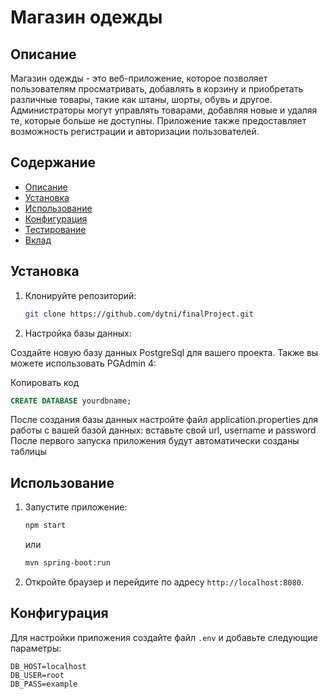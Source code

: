# Магазин одежды

## Описание
Магазин одежды - это веб-приложение, которое позволяет пользователям просматривать, добавлять в корзину и приобретать различные товары, такие как штаны, шорты, обувь и другое. Администраторы могут управлять товарами, добавляя новые и удаляя те, которые больше не доступны. Приложение также предоставляет возможность регистрации и авторизации пользователей.

## Содержание
- [Описание](#Описание)
- [Установка](#Установка)
- [Использование](#Использование)
- [Конфигурация](#Конфигурация)
- [Тестирование](#Тестирование)
- [Вклад](#Вклад)

## Установка
1. Клонируйте репозиторий:
    ```bash
    git clone https://github.com/dytni/finalProject.git
    ```
2. Настройка базы данных:

Создайте новую базу данных PostgreSql для вашего проекта. Также вы можете использовать PGAdmin 4:

Копировать код
```sql
CREATE DATABASE yourdbname;
```
После создания базы данных настройте файл application.properties для работы с вашей базой данных: вставьте свой url, username и password
После первого запуска приложения будут автоматически созданы таблицы

## Использование
1. Запустите приложение:
    ```bash
    npm start
    ```
   или
    ```bash
    mvn spring-boot:run
    ```
2. Откройте браузер и перейдите по адресу `http://localhost:8080`.

## Конфигурация
Для настройки приложения создайте файл `.env` и добавьте следующие параметры:

```plaintext
DB_HOST=localhost
DB_USER=root
DB_PASS=example
